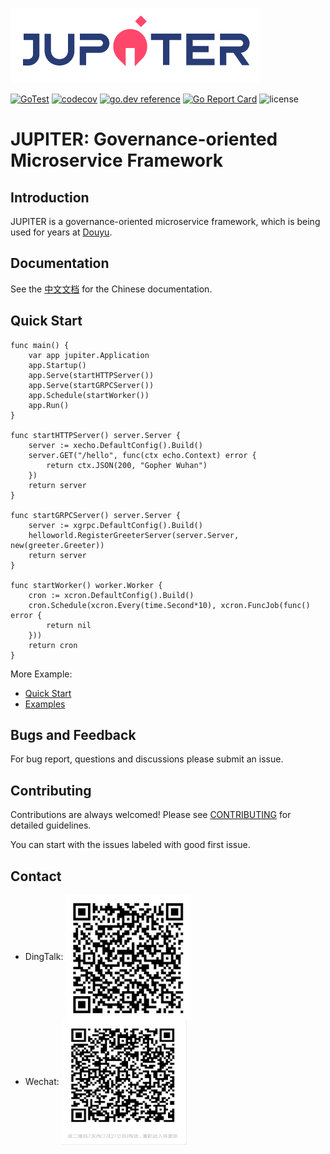 ![](doc/logo.png)

[![GoTest](https://AEX_SERVICE/aex_jupiter/workflows/Go/badge.svg)](https://AEX_SERVICE/aex_jupiter/actions)
[![codecov](https://codecov.io/gh/douyu/jupiter/branch/master/graph/badge.svg)](https://codecov.io/gh/douyu/jupiter)
[![go.dev reference](https://img.shields.io/badge/go.dev-reference-007d9c?logo=go&logoColor=white&style=flat-square)](https://pkg.go.dev/AEX_SERVICE/aex_jupiter?tab=doc)
[![Go Report Card](https://goreportcard.com/badge/AEX_SERVICE/aex_jupiter)](https://goreportcard.com/report/AEX_SERVICE/aex_jupiter)
![license](https://img.shields.io/badge/license-Apache--2.0-green.svg)

# JUPITER: Governance-oriented Microservice Framework

## Introduction

JUPITER is a governance-oriented microservice framework, which is being used for years at [Douyu](https://www.douyu.com).

## Documentation

See the [中文文档](http://jupiter.douyu.com/) for the Chinese documentation.


## Quick Start

```golang
func main() {
	var app jupiter.Application
	app.Startup()
	app.Serve(startHTTPServer())
	app.Serve(startGRPCServer())
	app.Schedule(startWorker())
	app.Run()
}

func startHTTPServer() server.Server {
	server := xecho.DefaultConfig().Build()
	server.GET("/hello", func(ctx echo.Context) error {
		return ctx.JSON(200, "Gopher Wuhan")
	})
	return server
}

func startGRPCServer() server.Server {
	server := xgrpc.DefaultConfig().Build()
	helloworld.RegisterGreeterServer(server.Server, new(greeter.Greeter))
	return server
}

func startWorker() worker.Worker {
	cron := xcron.DefaultConfig().Build()
	cron.Schedule(xcron.Every(time.Second*10), xcron.FuncJob(func() error {
		return nil
	}))
	return cron
}
```

More Example:   
- [Quick Start](doc/wiki-cn/quickstart.md)  
- [Examples](http://jupiter.douyu.com/jupiter/1.2example.html)

## Bugs and Feedback

For bug report, questions and discussions please submit an issue.

## Contributing

Contributions are always welcomed! Please see [CONTRIBUTING](CONTRIBUTING.md) for detailed guidelines.

You can start with the issues labeled with good first issue.

## Contact

- DingTalk: 
   <img src="doc/dingtalk.png" width = "200" height = "200" alt="" align=center />
- Wechat:
   <img src="doc/wechat.png" width = "200" height = "200" alt="" align=center />
